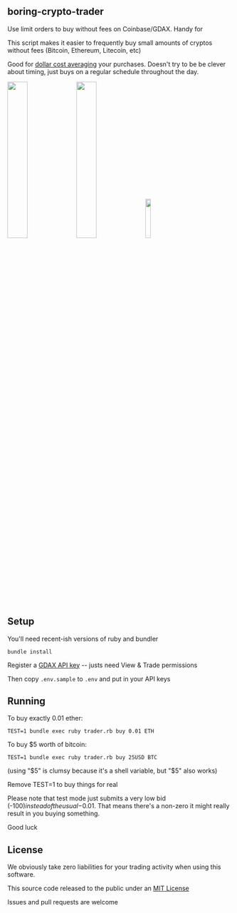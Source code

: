 boring-crypto-trader
--------------------

Use limit orders to buy without fees on Coinbase/GDAX. Handy for

This script makes it easier to frequently buy small amounts of cryptos without fees (Bitcoin, Ethereum, Litecoin, etc)

Good for [dollar cost averaging](https://www.bogleheads.org/wiki/Dollar_cost_averaging) your purchases.
Doesn't try to be be clever about timing, just buys on a regular schedule throughout the day.

<img src="https://media.giphy.com/media/DG9o18mHjsa1G/giphy.gif" width="30%"> <img src="https://media.giphy.com/media/K5Yn9JCXcrXr2/giphy.gif" width="30%"> <img src="https://media.giphy.com/media/1WKmZA1CYSclG/giphy.gif" width="15%">



Setup
-----

You'll need recent-ish versions of ruby and bundler

```
bundle install
```

Register a [GDAX API key](https://www.gdax.com/settings/api) -- justs need View & Trade permissions

Then copy `.env.sample` to `.env` and put in your API keys


Running
-------

To buy exactly 0.01 ether:

```
TEST=1 bundle exec ruby trader.rb buy 0.01 ETH
```

To buy $5 worth of bitcoin:

```
TEST=1 bundle exec ruby trader.rb buy 25USD BTC
```

(using "$5" is clumsy because it's a shell variable, but "\$5" also works)

Remove TEST=1 to buy things for real

Please note that test mode just submits a very low bid (-$100) instead of the usual -$0.01.
That means there's a non-zero it might really result in you buying something.

Good luck



License
-------

We obviously take zero liabilities for your trading activity when using this software.

This source code released to the public under an [MIT License](https://opensource.org/licenses/MIT)

Issues and pull requests are welcome